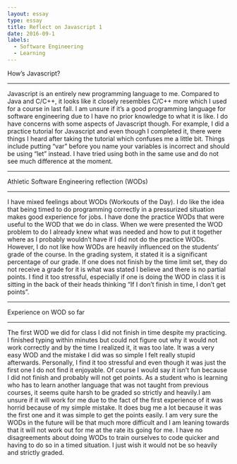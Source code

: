 ```yaml
---
layout: essay
type: essay
title: Reflect on Javascript 1
date: 2016-09-1
labels:
  - Software Engineering
  - Learning
---
```


How’s Javascript?
<hr>
Javascript is an entirely new programming language to me. Compared to Java and C/C++, it looks like it closely resembles C/C++ more which I used for a course in last fall. I am unsure if it’s a good programming language for software engineering due to I have no prior knowledge to what it is like. I do have concerns with some aspects of Javascript though. For example, I did a practice tutorial for Javascript and even though I completed it, there were things I heard after taking the tutorial which confuses me a little bit. Things include putting “var” before you name your variables is incorrect and should be using “let” instead. I have tried using both in the same use and do not see much difference at the moment.
<hr>
Athletic Software Engineering reflection (WODs)
<hr>
 I have mixed feelings about WODs (Workouts of the Day). I do like the idea that being timed to do programming correctly in a pressurized situation makes good experience for jobs. I have done the practice WODs that were useful to the WOD that we do in class. When we were presented the WOD problem to do I already knew what was needed and how to put it together where as I probably wouldn’t have if I did not do the practice WODs. However, I do not like how WODs are heavily influenced on the students’ grade of the course. In the grading system, it stated it is a significant percentage of our grade. If one does not finish by the time limit set, they do not receive a grade for it is what was stated I believe and there is no partial points. I find it too stressful, especially if one is doing the WOD in class it is sitting in the back of their heads thinking “If I don’t finish in time, I don’t get points”. 
<hr>
Experience on WOD so far
<hr>
The first WOD we did for class I did not finish in time despite my practicing. I finished typing within minutes but could not figure out why it would not work correctly and by the time I realized it, it was too late. It was a very easy WOD and the mistake I did was so simple I felt really stupid afterwards. Personally, I find it too stressful and even though it was just the first one I do not find it enjoyable. Of course I would say it isn’t fun because I did not finish and probably will not get points. As a student who is learning who has to learn another language that was not taught from previous courses, it seems quite harsh to be graded so strictly and heavily.I am unsure if it will work for me due to the fact of the first experience of it was horrid because of my simple mistake. It does bug me a lot because it was the first one and it was simple to get the points easily. I am very sure the WODs in the future will be that much more difficult and I am leaning towards that it will not work out for me at the rate its going for me. I have no disagreements about doing WODs to train ourselves to code quicker and having to do so in a timed situation. I just wish it would not be so heavily and strictly graded.
